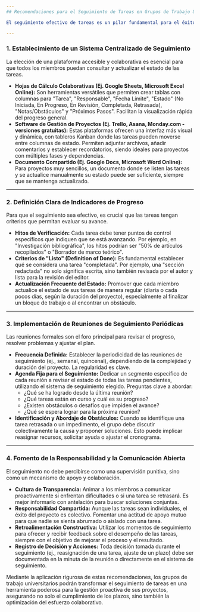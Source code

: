 ```yaml
---
## Recomendaciones para el Seguimiento de Tareas en Grupos de Trabajo Universitario

El seguimiento efectivo de tareas es un pilar fundamental para el éxito de cualquier proyecto académico grupal. Va más allá de la mera asignación, implicando una monitorización constante del progreso, la identificación temprana de obstáculos y la implementación de soluciones oportunas. Un sistema de seguimiento robusto no solo garantiza la consecución de los objetivos dentro de los plazos, sino que también fomenta la responsabilidad individual y la transparencia colectiva. A continuación, se presentan recomendaciones detalladas para formalizar este proceso en un entorno académico:

---
```

### 1. Establecimiento de un Sistema Centralizado de Seguimiento

La elección de una plataforma accesible y colaborativa es esencial para que todos los miembros puedan consultar y actualizar el estado de las tareas.

* **Hojas de Cálculo Colaborativas (Ej. Google Sheets, Microsoft Excel Online):** Son herramientas versátiles que permiten crear tablas con columnas para "Tarea", "Responsable", "Fecha Límite", "Estado" (No Iniciada, En Progreso, En Revisión, Completada, Retrasada), "Notas/Obstáculos" y "Próximos Pasos". Facilitan la visualización rápida del progreso general.
* **Software de Gestión de Proyectos (Ej. Trello, Asana, Monday.com - versiones gratuitas):** Estas plataformas ofrecen una interfaz más visual y dinámica, con tableros Kanban donde las tareas pueden moverse entre columnas de estado. Permiten adjuntar archivos, añadir comentarios y establecer recordatorios, siendo ideales para proyectos con múltiples fases y dependencias.
* **Documento Compartido (Ej. Google Docs, Microsoft Word Online):** Para proyectos muy sencillos, un documento donde se listen las tareas y se actualice manualmente su estado puede ser suficiente, siempre que se mantenga actualizado.

---
### 2. Definición Clara de Indicadores de Progreso

Para que el seguimiento sea efectivo, es crucial que las tareas tengan criterios que permitan evaluar su avance.

* **Hitos de Verificación:** Cada tarea debe tener puntos de control específicos que indiquen que se está avanzando. Por ejemplo, en "Investigación bibliográfica", los hitos podrían ser "50% de artículos recopilados" o "Borrador de marco teórico".
* **Criterios de "Listo" (Definition of Done):** Es fundamental establecer qué se considera una tarea "completada". Por ejemplo, una "sección redactada" no solo significa escrita, sino también revisada por el autor y lista para la revisión del editor.
* **Actualización Frecuente del Estado:** Promover que cada miembro actualice el estado de sus tareas de manera regular (diaria o cada pocos días, según la duración del proyecto), especialmente al finalizar un bloque de trabajo o al encontrar un obstáculo.

---
### 3. Implementación de Reuniones de Seguimiento Periódicas

Las reuniones formales son el foro principal para revisar el progreso, resolver problemas y ajustar el plan.

* **Frecuencia Definida:** Establecer la periodicidad de las reuniones de seguimiento (ej., semanal, quincenal), dependiendo de la complejidad y duración del proyecto. La regularidad es clave.
* **Agenda Fija para el Seguimiento:** Dedicar un segmento específico de cada reunión a revisar el estado de todas las tareas pendientes, utilizando el sistema de seguimiento elegido. Preguntas clave a abordar:
    * ¿Qué se ha logrado desde la última reunión?
    * ¿Qué tareas están en curso y cuál es su progreso?
    * ¿Existen obstáculos o desafíos que impiden el avance?
    * ¿Qué se espera lograr para la próxima reunión?
* **Identificación y Abordaje de Obstáculos:** Cuando se identifique una tarea retrasada o un impedimento, el grupo debe discutir colectivamente la causa y proponer soluciones. Esto puede implicar reasignar recursos, solicitar ayuda o ajustar el cronograma.

---
### 4. Fomento de la Responsabilidad y la Comunicación Abierta

El seguimiento no debe percibirse como una supervisión punitiva, sino como un mecanismo de apoyo y colaboración.

* **Cultura de Transparencia:** Animar a los miembros a comunicar proactivamente si enfrentan dificultades o si una tarea se retrasará. Es mejor informarlo con antelación para buscar soluciones conjuntas.
* **Responsabilidad Compartida:** Aunque las tareas sean individuales, el éxito del proyecto es colectivo. Fomentar una actitud de apoyo mutuo para que nadie se sienta abrumado o aislado con una tarea.
* **Retroalimentación Constructiva:** Utilizar los momentos de seguimiento para ofrecer y recibir feedback sobre el desempeño de las tareas, siempre con el objetivo de mejorar el proceso y el resultado.
* **Registro de Decisión y Acciones:** Toda decisión tomada durante el seguimiento (ej., reasignación de una tarea, ajuste de un plazo) debe ser documentada en la minuta de la reunión o directamente en el sistema de seguimiento.

Mediante la aplicación rigurosa de estas recomendaciones, los grupos de trabajo universitarios podrán transformar el seguimiento de tareas en una herramienta poderosa para la gestión proactiva de sus proyectos, asegurando no solo el cumplimiento de los plazos, sino también la optimización del esfuerzo colaborativo.
